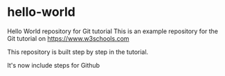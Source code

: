 # hello-world
Hello World repository for Git tutorial
This is an example repository for the Git tutorial on https://www.w3schools.com

This repository is built step by step in the tutorial.

It's now include steps for Github

